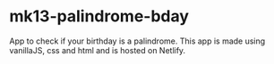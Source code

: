 # mk13-palindrome-bday
 
 App to check if your birthday is a palindrome. This app is made using vanillaJS, css and html and is hosted on Netlify.
